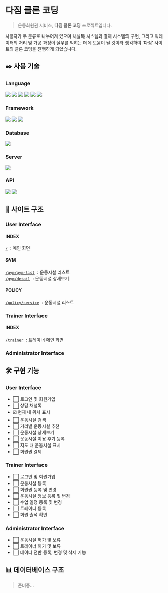 # 다짐 클론 코딩
> 운동회원권 서비스, **다짐 클론 코딩** 프로젝트입니다.<br/>

 사용자가 두 분류로 나누어져 있으며 채널톡 시스템과 결제 시스템의 구현, 그리고 빅데이터의 처리 및 가공 과정이 실무를 익히는 데에 도움이 될 것이라 생각하여 '다짐' 사이트의 클론 코딩을 진행하게 되었습니다.


## ✒️ 사용 기술

### Language 
<img src="https://img.shields.io/badge/Java-EA2D2E?style=for-the-badge&logo=java"> <img src="https://img.shields.io/badge/HTML5-E34F26?style=for-the-badge&logo=html5&logoColor=white"> <img src="https://img.shields.io/badge/Thymeleaf-005F0F?style=for-the-badge&logo=thymeleaf&logoColor=white"> <img src="https://img.shields.io/badge/CSS3-1572B6?style=for-the-badge&logo=css3&logoColor=white"> <img src="https://img.shields.io/badge/JavaScript-F7DF1E?style=for-the-badge&logo=javascript&logoColor=black"> <img src="https://img.shields.io/badge/jQuery-0769AD?style=for-the-badge&logo=jquery&logoColor=white">

### Framework
<img src="https://img.shields.io/badge/Spring-6DB33F?style=for-the-badge&logo=spring&logoColor=white"> <img src="https://img.shields.io/badge/Spring Boot-6DB33F?style=for-the-badge&logo=springboot&logoColor=white"> <img src="https://img.shields.io/badge/Spring Security-6DB33F?style=for-the-badge&logo=springsecurity&logoColor=white">

### Database
<img src="https://img.shields.io/badge/MySQL-4479A1?style=for-the-badge&logo=mysql&logoColor=white">

### Server
<img src="https://img.shields.io/badge/Apache Tomcat-F8DC75?style=for-the-badge&logo=apachetomcat&logoColor=black">

### API
<img src="https://img.shields.io/badge/Geolocation API-E1F5FE?style=for-the-badge"> <img src="https://img.shields.io/badge/Kakao Maps API-FFCD36?style=for-the-badge">

## 💫 사이트 구조
### User Interface
#### INDEX
[`/`](http://localhost:8080/)&nbsp;&nbsp;:&nbsp;메인 화면

#### GYM
[`/gym/gym-list`](http://localhost:8080/gym/gym-list)&nbsp;&nbsp;:&nbsp;운동시설 리스트 <br>
[`/gym/detail`](http://localhost:8080/gym/detail)&nbsp;&nbsp;:&nbsp;운동시설 상세보기

#### POLICY
[`/policy/service`](http://localhost:8080/policy/service)&nbsp;&nbsp;:&nbsp;운동시설 리스트 <br>
### Trainer Interface
#### INDEX
[`/trainer`](http://localhost:8080/trainer)&nbsp;&nbsp;:&nbsp;트레이너 메인 화면
### Administrator Interface

## 🛠️ 구현 기능

### User Interface
- ⬜ 로그인 및 회원가입
- ⬜ 상담 채널톡
- ☑️ 현재 내 위치 표시
- ⬜ 운동시설 검색
- ⬜ 거리별 운동시설 추천
- ⬜ 운동시설 상세보기
- ⬜ 운동시설 이용 후기 등록
- ⬜ 지도 내 운동시설 표시
- ⬜ 회원권 결제

### Trainer Interface
- ⬜ 로그인 및 회원가입
- ⬜ 운동시설 등록
- ⬜ 회원권 등록 및 변경
- ⬜ 운동시설 정보 등록 및 변경
- ⬜ 수업 일정 등록 및 변경
- ⬜ 트레이너 등록
- ⬜ 회원 출석 확인

### Administrator Interface
- ⬜ 운동시설 허가 및 보류
- ⬜ 트레이너 허가 및 보류
- ⬜ 데이터 전반 등록, 변경 및 삭제 기능

## 📊 데이터베이스 구조
> 준비중...
